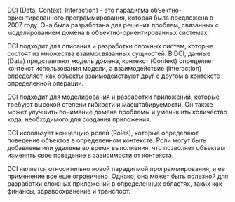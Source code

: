 DCI (Data, Context, Interaction) - это парадигма объектно-ориентированного программирования, которая была предложена в 2007 году. Она была разработана для решения проблем, связанных с моделированием домена в объектно-ориентированных системах.

DCI подходит для описания и разработки сложных систем, которые состоят из множества взаимосвязанных сущностей. В DCI, данные (Data) представляют модель домена, контекст (Context) определяет контекст использования модели, а взаимодействие (Interaction) определяет, как объекты взаимодействуют друг с другом в контексте определенной операции.

DCI подходит для моделирования и разработки приложений, которые требуют высокой степени гибкости и масштабируемости. Он также может улучшить понимание домена проблемы и уменьшить количество кода, необходимого для создания приложения.

DCI использует концепцию ролей (Roles), которые определяют поведение объектов в определенном контексте. Роли могут быть добавлены или удалены во время выполнения, что позволяет объектам изменять свое поведение в зависимости от контекста.

DCI является относительно новой парадигмой программирования, и ее применение все еще ограничено. Однако, она может быть полезной для разработки сложных приложений в определенных областях, таких как финансы, здравоохранение и транспорт.
